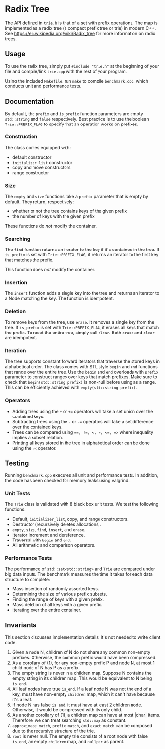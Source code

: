 # Radix Tree

The API defined in `trie.h` is that of a set with prefix operations. The map is implemented as a radix tree (a compact prefix tree or trie) in modern C++. See <https://en.wikipedia.org/wiki/Radix_tree> for more information on radix trees.

## Usage

To use the radix tree, simply put `#include "trie.h"` at the beginning of your file and compile/link `trie.cpp` with the rest of your program.

Using the included `Makefile`, run `make` to compile `benchmark.cpp`, which conducts unit and performance tests.

## Documentation

By default, the `prefix` and `is_prefix` function parameters are empty `std::string` and `false` respectively. Best practice is to use the boolean `Trie::PREFIX_FLAG` to specify that an operation works on prefixes.

### Construction

The class comes equipped with:

- default constructor
- `initializer_list` constructor
- copy and move constructors
- range constructor

### Size

The `empty` and `size` functions take a `prefix` parameter that is empty by default. They return, respectively:

- whether or not the tree contains keys of the given prefix
- the number of keys with the given prefix

These functions do *not* modify the container.

### Searching

The `find` function returns an iterator to the key if it's contained in the tree. If `is_prefix` is set with `Trie::PREFIX_FLAG`, it returns an iterator to the first key that matches the prefix.

This function does *not* modify the container.

### Insertion

The `insert` function adds a single key into the tree and returns an iterator to a Node matching the key. The function is idempotent.

### Deletion

To remove keys from the tree, use `erase`. It removes a single key from the tree. If `is_prefix` is set with `Trie::PREFIX_FLAG`, it erases all keys that match the prefix. To reset the entire tree, simply call `clear`. Both `erase` and `clear` are idempotent.

### Iteration

The tree supports constant forward iterators that traverse the stored keys in alphabetical order. The class comes with STL style `begin` and `end` functions that range over the entire tree. Use the `begin` and `end` overloads with `prefix` parameter to construct ranges over keys that match prefixes. Make sure to check that `begin(std::string prefix)` is non-null before using as a range. This can be efficiently achieved with `empty(std::string prefix)`.

### Operators

- Adding trees using the `+` or `+=` operators will take a set union over the contained keys.
- Subtracting trees using the `-` or `-=` operators will take a set difference over the contained keys.
- Trees can be compared using `==, !=, <, >, <=, =>` where inequality implies a subset relation.
- Printing all keys stored in the tree in alphabetical order can be done using the `<<` operator.

## Testing

Running `benchmark.cpp` executes all unit and performance tests. In addition, the code has been checked for memory leaks using valgrind.

### Unit Tests

The `Trie` class is validated with 8 black box unit tests. We test the following functions.

- Default, `initializer_list`, copy, and range constructors.
- Destructor (recursively deletes allocations).
- `empty`, `size`, `find`, `insert`, and `erase`.
- Iterator increment and dereference.
- Traversal with `begin` and `end`.
- All arithmetic and comparison operators.

### Performance Tests

The performance of `std::set<std::string>` and `Trie` are compared under big data inputs. The benchmark measures the time it takes for each data structure to complete:

- Mass insertion of randomly assorted keys.
- Determining the size of various prefix subsets.
- Finding the range of keys with a given prefix.
- Mass deletion of all keys with a given prefix.
- Iterating over the entire container.

## Invariants

This section discusses implementation details. It's not needed to write client code.

1. Given a node N, children of N do not share any common non-empty prefixes. Otherwise, the common prefix would have been compressed.
2. As a corollary of (1), for any non-empty prefix P and node N, at most 1 child node of N has P as a prefix.
3. The empty string is never in a children map. Suppose N contains the empty string in its children map. This would be equivalent to N being `is_end`.
4. All leaf nodes have true `is_end`. If a leaf node N was not the end of a key, must have non-empty `children` map, which it can't have because it's a leaf.
5. If node N has false `is_end`, it must have at least 2 children node. Otherwise, it would be compressed with its only child.
6. As another corollary of (1), a children map can have at most |char| items. Therefore, we can treat searching `std::map` as constant.
7. `approximate_match`, `prefix_match`, and `exact_match` can be composed due to the recursive structure of the trie.
8. `root` is never null. The empty trie consists of a root node with false `is_end`, an empty `children` map, and `nullptr` as parent.
